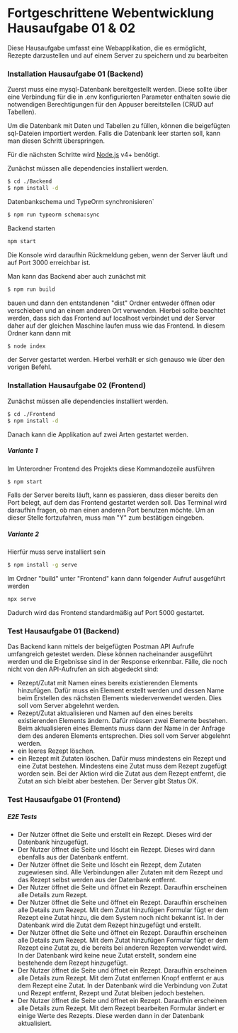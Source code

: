 # Fortgeschrittene Webentwicklung Hausaufgabe 01 & 02

Diese Hausaufgabe umfasst eine Webapplikation, die es ermöglicht, Rezepte darzustellen und auf einem Server zu speichern und zu bearbeiten

### Installation Hausaufgabe 01 (Backend)
Zuerst muss eine mysql-Datenbank bereitgestellt werden. Diese sollte über eine Verbindung für die in .env konfigurierten Parameter enthalten sowie die notwendigen Berechtigungen für den Appuser bereitstellen (CRUD auf Tabellen).

Um die Datenbank mit Daten und Tabellen zu füllen, können die beigefügten sql-Dateien importiert werden. Falls die Datenbank leer starten soll, kann man diesen Schritt überspringen. 

Für die nächsten Schritte wird [Node.js](https://nodejs.org/) v4+ benötigt.

Zunächst müssen alle dependencies installiert werden.

```sh
$ cd ./Backend
$ npm install -d
```

Datenbankschema und TypeOrm synchronisieren`
```sh
$ npm run typeorm schema:sync
```

Backend starten

```sh
npm start
```

Die Konsole wird daraufhin Rückmeldung geben, wenn der Server läuft und auf Port 3000 erreichbar ist.

Man kann das Backend aber auch zunächst mit 
```sh
$ npm run build
```
bauen und dann den entstandenen "dist" Ordner entweder öffnen oder verschieben und an einem anderen Ort verwenden. Hierbei sollte beachtet werden, dass sich das Frontend auf localhost verbindet und der Server daher auf der gleichen Maschine laufen muss wie das Frontend.
In diesem Ordner kann dann mit 
```sh
$ node index
```
der Server gestartet werden. Hierbei verhält er sich genauso wie über den vorigen Befehl.

### Installation Hausaufgabe 02 (Frontend)
Zunächst müssen alle dependencies installiert werden.

```sh
$ cd ./Frontend
$ npm install -d
```

Danach kann die Applikation auf zwei Arten gestartet werden.
##### Variante 1
Im Unterordner Frontend des Projekts diese Kommandozeile ausführen 
```sh
$ npm start
```

Falls der Server bereits läuft, kann es passieren, dass dieser bereits den Port belegt, auf dem das Frontend gestartet werden soll. Das Terminal wird daraufhin fragen, ob man einen anderen Port benutzen möchte. Um an dieser Stelle fortzufahren, muss man "Y" zum bestätigen eingeben.

##### Variante 2
Hierfür muss serve installiert sein
```sh
$ npm install -g serve
```
Im Ordner "build" unter "Frontend" kann dann folgender Aufruf ausgeführt werden
```sh
npx serve
```
Dadurch wird das Frontend standardmäßig auf Port 5000 gestartet.

### Test Hausaufgabe 01 (Backend)
Das Backend kann mittels der beigefügten Postman API Aufrufe umfangreich getestet werden. Diese können nacheinander ausgeführt werden und die Ergebnisse sind in der Response erkennbar.
Fälle, die noch nicht von den API-Aufrufen an sich abgedeckt sind:
- Rezept/Zutat mit Namen eines bereits existierenden Elements hinzufügen. Dafür muss ein Element erstellt werden und dessen Name beim Erstellen des nächsten Elements wiederverwendet werden. Dies soll vom Server abgelehnt werden. 
- Rezept/Zutat aktualisieren und Namen auf den eines bereits existierenden Elements ändern. Dafür müssen zwei Elemente bestehen. Beim aktualisieren eines Elements muss dann der Name in der Anfrage dem des anderen Elements entsprechen. Dies soll vom Server abgelehnt werden. 
- ein leeres Rezept löschen.
- ein Rezept mit Zutaten löschen. Dafür muss mindestens ein Rezept und eine Zutat bestehen. Mindestens eine Zutat muss dem Rezept zugefügt worden sein. Bei der Aktion wird die Zutat aus dem Rezept entfernt, die Zutat an sich bleibt aber bestehen. Der Server gibt Status OK.

### Test Hausaufgabe 01 (Frontend)
##### E2E Tests
- Der Nutzer öffnet die Seite und erstellt ein Rezept. Dieses wird der Datenbank hinzugefügt.
- Der Nutzer öffnet die Seite und löscht ein Rezept. Dieses wird dann ebenfalls aus der Datenbank entfernt.
- Der Nutzer öffnet die Seite und löscht ein Rezept, dem Zutaten zugewiesen sind. Alle Verbindungen aller Zutaten mit dem Rezept und das Rezept selbst werden aus der Datenbank entfernt.
- Der Nutzer öffnet die Seite und öffnet ein Rezept. Daraufhin erscheinen alle Details zum Rezept.
- Der Nutzer öffnet die Seite und öffnet ein Rezept. Daraufhin erscheinen alle Details zum Rezept. Mit dem Zutat hinzufügen Formular fügt er dem Rezept eine Zutat hinzu, die dem System noch nicht bekannt ist. In der Datenbank wird die Zutat dem Rezept hinzugefügt und erstellt.
- Der Nutzer öffnet die Seite und öffnet ein Rezept. Daraufhin erscheinen alle Details zum Rezept. Mit dem Zutat hinzufügen Formular fügt er dem Rezept eine Zutat zu, die bereits bei anderen Rezepten verwendet wird. In der Datenbank wird keine neue Zutat erstellt, sondern eine bestehende dem Rezept hinzugefügt.
- Der Nutzer öffnet die Seite und öffnet ein Rezept. Daraufhin erscheinen alle Details zum Rezept. Mit dem Zutat entfernen Knopf entfernt er aus dem Rezept eine Zutat. In der Datenbank wird die Verbindung von Zutat und Rezept entfernt, Rezept und Zutat bleiben jedoch bestehen.
- Der Nutzer öffnet die Seite und öffnet ein Rezept. Daraufhin erscheinen alle Details zum Rezept. Mit dem Rezept bearbeiten Formular ändert er einige Werte des Rezepts. Diese werden dann in der Datenbank aktualisiert. 